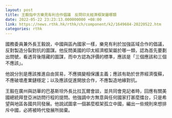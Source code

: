```yaml
---
layout: post
title: 王毅指中方樂見有利合作倡議　反問印太經濟框架屬哪類
date: 2022-05-22 23:23:13.000000000 +08:00
link: https://news.rthk.hk/rthk/ch/component/k2/1649684-20220522.htm
categories: rthk
---
```


國務委員兼外長王毅說，中國與區內國家一樣，樂見有利於加強區域合作的倡議，反對製造分裂對抗的圖謀。他反問美國的印太經濟框架屬於哪一類，認為首先要劃出問號，看透背後隱藏的圖謀，而中方認為評價的標準，應該是「三個應該和三個不應該」。

他說分別是應該推進自由貿易，不應搞變相保護主義；應該有助於世界經濟復蘇，不應破壞產業鏈穩定；以及應該促進開放合作，不應製造地緣對抗。

王毅在廣州與訪華的巴基斯坦外長比拉瓦爾會談，並共同會見記者時，回應有關美國總統拜登亞洲訪問行程的提問。他強調中方無意與任何國家打甚麼擂台，只是希望與地區各國共同發展。他說試圖拿一個甚麼框架孤立中國，編出一些規則來想排斥中國，必將被時代發展所拋棄。
